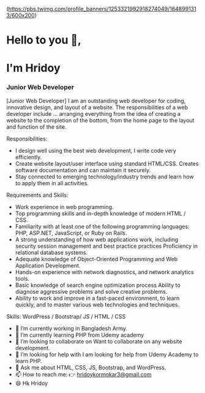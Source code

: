 (https://pbs.twimg.com/profile_banners/1253321992918274049/1648991313/600x200)

# Hello to you 👋, 
# I'm Hridoy
### Junior Web Developer

[Junior Web Developer] 
I am an outstanding web developer for coding, innovative design, and layout of a website. The responsibilities of a web developer include ... arranging everything from the idea of creating a website to the completion of the bottom, from the home page to the layout and function of the site.

Responsibilities:
- I design well using the best web development, I write code very efficiently.
- Create website layout/user interface using standard HTML/CSS.
Creates software documentation and can maintain it securely.
- Stay connected to emerging technology/industry trends and learn how to apply them in all activities.

Requirements and Skills:

- Work experience in web programming.
- Top programming skills and in-depth knowledge of modern HTML / CSS.
- Familiarity with at least one of the following programming languages: PHP, ASP.NET, JavaScript, or Ruby on Rails.
- A strong understanding of how web applications work, including security session management and best practice practices Proficiency in relational database systems.
- Adequate knowledge of Object-Oriented Programming and Web Application Development.
- Hands-on experience with network diagnostics, and network analytics tools.
- Basic knowledge of search engine optimization process Ability to diagnose aggressive problems and solve creative problems.
- Ability to work and improve in a fast-paced environment, to learn quickly, and to master various web technologies and techniques.


Skills: WordPress / Bootstrap/ JS / HTML / CSS

- 🔭 I’m currently working in Bangladesh Army. 
- 🌱 I’m currently learning PHP from Udemy academy 
- 👯 I’m looking to collaborate on Want to collaborate on any website development. 
- 🤔 I’m looking for help with I am looking for help from Udemy Academy to learn PHP. 
- 💬 Ask me about HTML, CSS, JS, Bootstrap, and WordPress. 
- 📫 How to reach me: 👉 hridoykormokar3@gmail.com  
- 😄 Hk Hridoy 

